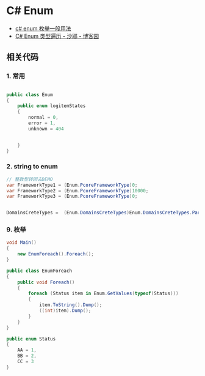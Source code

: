 # C# Enum

- [c# enum 枚举一般用法](https://blog.csdn.net/jiegemena/article/details/78862788)
- [C# Enum 类型遍历 - 沙耶 - 博客园](https://www.cnblogs.com/ShaYeBlog/p/9335531.html)

## 相关代码

### 1. 常用

```c#

public class Enum
{
    public enum logitemStates
    {
        normal = 0,
        error = 1,
        unknown = 404


    }
}
```

### 2. string to enum

```c#
// 整数型转回去DEMO
var FrameworkType1 = (Enum.PcoreFrameworkType)0;
var FrameworkType2 = (Enum.PcoreFrameworkType)10000;
var FrameworkType3 = (Enum.PcoreFrameworkType)0;


DomainsCreteTypes =  (Enum.DomainsCreteTypes)Enum.DomainsCreteTypes.Parse(typeof(Enum.DomainsCreteTypes), "Red", true);

```

### 9. 枚举

```c#
void Main()
{
    new EnumForeach().Foreach();
}

public class EnumForeach
{
    public void Foreach()
    {
        foreach (Status item in Enum.GetValues(typeof(Status)))
        {
            item.ToString().Dump();
            ((int)item).Dump();
        }
    }
}

public enum Status
{
    AA = 1,
    BB = 2,
    CC = 3
}
```

